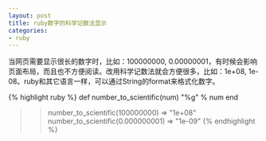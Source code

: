 ```yaml
---
layout: post
title: ruby数字的科学记数法显示
categories:
- ruby
---
```

当网页需要显示很长的数字时，比如：100000000, 0.00000001，有时候会影响页面布局，而且也不方便阅读。改用科学记数法就会方便很多，比如：1e+08, 1e-08。ruby和其它语言一样，可以通过String的format来格式化数字。

{% highlight ruby %}
def number_to_scientific(num)
  "%g" % num
end

>> number_to_scientific(100000000)
=> "1e+08"
>> number_to_scientific(0.000000001)
=> "1e-09"
{% endhighlight %}

